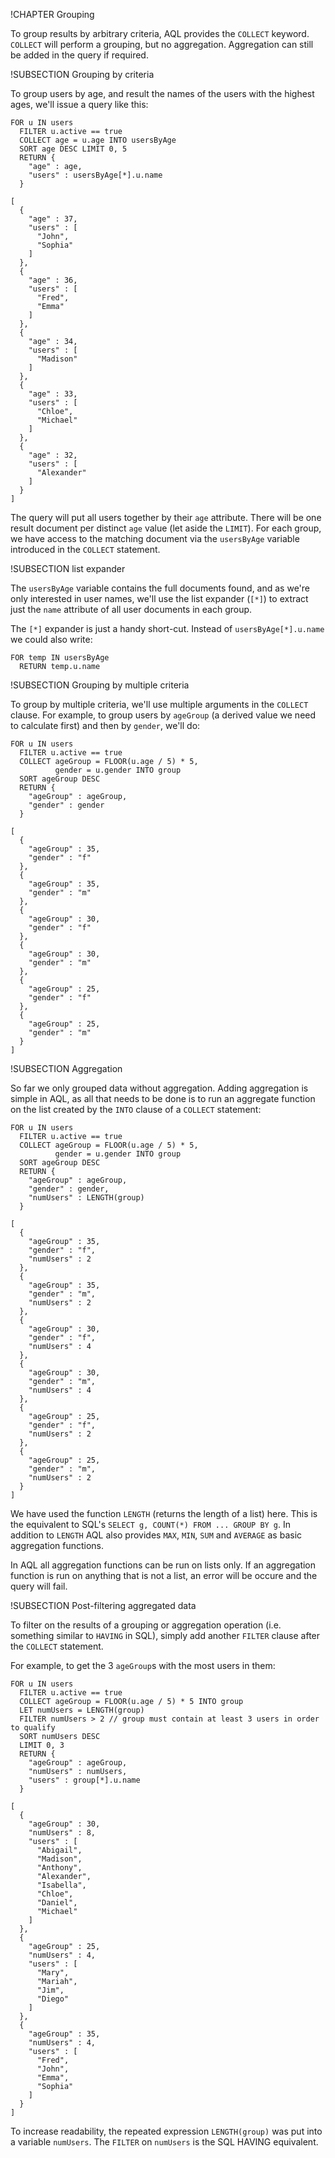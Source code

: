 !CHAPTER Grouping

To group results by arbitrary criteria, AQL provides the `COLLECT` keyword.
`COLLECT` will perform a grouping, but no aggregation. Aggregation can still be
added in the query if required.

!SUBSECTION Grouping by criteria

To group users by age, and result the names of the users with the highest ages,
we'll issue a query like this:

    FOR u IN users 
      FILTER u.active == true 
      COLLECT age = u.age INTO usersByAge 
      SORT age DESC LIMIT 0, 5 
      RETURN { 
        "age" : age, 
        "users" : usersByAge[*].u.name 
      }

    [ 
      { 
        "age" : 37, 
        "users" : [ 
          "John", 
          "Sophia" 
        ] 
      }, 
      { 
        "age" : 36, 
        "users" : [ 
          "Fred", 
          "Emma" 
        ] 
      }, 
      { 
        "age" : 34, 
        "users" : [ 
          "Madison" 
        ] 
      }, 
      { 
        "age" : 33, 
        "users" : [ 
          "Chloe", 
          "Michael" 
        ] 
      }, 
      { 
        "age" : 32, 
        "users" : [ 
          "Alexander" 
        ] 
      } 
    ]

The query will put all users together by their `age` attribute. There will be one
result document per distinct `age` value (let aside the `LIMIT`). For each group,
we have access to the matching document via the `usersByAge` variable introduced in
the `COLLECT` statement. 

!SUBSECTION list expander


The `usersByAge` variable contains the full documents found, and as we're only 
interested in user names, we'll use the list expander (`[*]`) to extract just the 
`name` attribute of all user documents in each group.

The `[*]` expander is just a handy short-cut. Instead of `usersByAge[*].u.name` we 
could also write:

    FOR temp IN usersByAge
      RETURN temp.u.name

!SUBSECTION Grouping by multiple criteria

To group by multiple criteria, we'll use multiple arguments in the `COLLECT` clause.
For example, to group users by `ageGroup` (a derived value we need to calculate first)
and then by `gender`, we'll do:
    
    FOR u IN users 
      FILTER u.active == true
      COLLECT ageGroup = FLOOR(u.age / 5) * 5, 
              gender = u.gender INTO group
      SORT ageGroup DESC
      RETURN { 
        "ageGroup" : ageGroup, 
        "gender" : gender 
      }

    [ 
      { 
        "ageGroup" : 35, 
        "gender" : "f" 
      }, 
      { 
        "ageGroup" : 35, 
        "gender" : "m" 
      }, 
      { 
        "ageGroup" : 30, 
        "gender" : "f" 
      }, 
      { 
        "ageGroup" : 30, 
        "gender" : "m" 
      }, 
      { 
        "ageGroup" : 25, 
        "gender" : "f" 
      }, 
      { 
        "ageGroup" : 25, 
        "gender" : "m" 
      } 
    ]

!SUBSECTION Aggregation

So far we only grouped data without aggregation. Adding aggregation is simple in AQL,
as all that needs to be done is to run an aggregate function on the list created by
the `INTO` clause of a `COLLECT` statement:

    FOR u IN users 
      FILTER u.active == true
      COLLECT ageGroup = FLOOR(u.age / 5) * 5, 
              gender = u.gender INTO group
      SORT ageGroup DESC
      RETURN { 
        "ageGroup" : ageGroup, 
        "gender" : gender, 
        "numUsers" : LENGTH(group) 
      }

    [ 
      { 
        "ageGroup" : 35, 
        "gender" : "f", 
        "numUsers" : 2 
      }, 
      { 
        "ageGroup" : 35, 
        "gender" : "m", 
        "numUsers" : 2 
      }, 
      { 
        "ageGroup" : 30, 
        "gender" : "f", 
        "numUsers" : 4 
      }, 
      { 
        "ageGroup" : 30, 
        "gender" : "m", 
        "numUsers" : 4 
      }, 
      { 
        "ageGroup" : 25, 
        "gender" : "f", 
        "numUsers" : 2 
      }, 
      { 
        "ageGroup" : 25, 
        "gender" : "m", 
        "numUsers" : 2 
      } 
    ]

We have used the function `LENGTH` (returns the length of a list) here. This is the
equivalent to SQL's `SELECT g, COUNT(*) FROM ... GROUP BY g`.
In addition to `LENGTH` AQL also provides `MAX`, `MIN`, `SUM` and `AVERAGE` as 
basic aggregation functions.

In AQL all aggregation functions can be run on lists only. If an aggregation function
is run on anything that is not a list, an error will be occure and the query will fail.

!SUBSECTION Post-filtering aggregated data

To filter on the results of a grouping or aggregation operation (i.e. something
similar to `HAVING` in SQL), simply add another `FILTER` clause after the `COLLECT` 
statement. 

For example, to get the 3 `ageGroup`s with the most users in them:

    FOR u IN users 
      FILTER u.active == true 
      COLLECT ageGroup = FLOOR(u.age / 5) * 5 INTO group 
      LET numUsers = LENGTH(group) 
      FILTER numUsers > 2 // group must contain at least 3 users in order to qualify 
      SORT numUsers DESC 
      LIMIT 0, 3 
      RETURN { 
        "ageGroup" : ageGroup, 
        "numUsers" : numUsers, 
        "users" : group[*].u.name 
      }

    [ 
      { 
        "ageGroup" : 30, 
        "numUsers" : 8, 
        "users" : [ 
          "Abigail", 
          "Madison", 
          "Anthony", 
          "Alexander", 
          "Isabella", 
          "Chloe", 
          "Daniel", 
          "Michael" 
        ] 
      }, 
      { 
        "ageGroup" : 25, 
        "numUsers" : 4, 
        "users" : [ 
          "Mary", 
          "Mariah", 
          "Jim", 
          "Diego" 
        ] 
      }, 
      { 
        "ageGroup" : 35, 
        "numUsers" : 4, 
        "users" : [ 
          "Fred", 
          "John", 
          "Emma", 
          "Sophia" 
        ] 
      } 
    ]

To increase readability, the repeated expression `LENGTH(group)` was put into a variable
`numUsers`. The `FILTER` on `numUsers` is the SQL HAVING equivalent.

